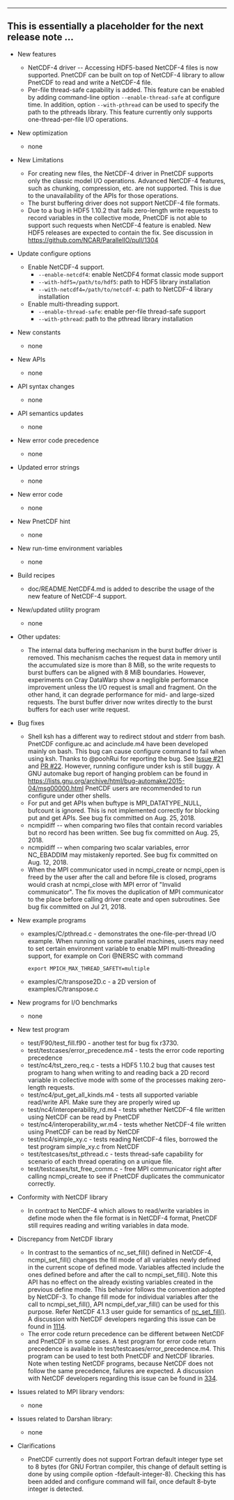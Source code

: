 ------------------------------------------------------------------------------
This is essentially a placeholder for the next release note ...
------------------------------------------------------------------------------

* New features
  + NetCDF-4 driver -- Accessing HDF5-based NetCDF-4 files is now supported.
    PnetCDF can be built on top of NetCDF-4 library to allow PnetCDF to read
    and write a NetCDF-4 file.
  + Per-file thread-safe capability is added. This feature can be enabled by
    adding command-line option `--enable-thread-safe` at configure time. In
    addition, option `--with-pthread` can be used to specify the path to the
    pthreads library. This feature currently only supports one-thread-per-file
    I/O operations.

* New optimization
  + none

* New Limitations
  + For creating new files, the NetCDF-4 driver in PnetCDF supports only the
    classic model I/O operations. Advanced NetCDF-4 features, such as chunking,
    compression, etc. are not supported. This is due to the unavailability of
    the APIs for those operations.
  + The burst buffering driver does not support NetCDF-4 file formats.
  + Due to a bug in HDF5 1.10.2 that fails zero-length write requests to record
    variables in the collective mode, PnetCDF is not able to support such
    requests when NetCDF-4 feature is enabled. New HDF5 releases are expected
    to contain the fix. See discussion in https://github.com/NCAR/ParallelIO/pull/1304

* Update configure options
  + Enable NetCDF-4 support.
    - `--enable-netcdf4`: enable NetCDF4 format classic mode support
    - `--with-hdf5=/path/to/hdf5`: path to HDF5 library installation
    - `--with-netcdf4=/path/to/netcdf-4`: path to NetCDF-4 library installation
  + Enable multi-threading support.
    - `--enable-thread-safe`: enable per-file thread-safe support
    - `--with-pthread`: path to the pthread library installation

* New constants
  + none

* New APIs
  + none

* API syntax changes
  + none

* API semantics updates
  + none

* New error code precedence
  + none

* Updated error strings
  + none

* New error code
  + none

* New PnetCDF hint
  + none

* New run-time environment variables
  + none

* Build recipes
  + doc/README.NetCDF4.md is added to describe the usage of the new feature of
    NetCDF-4 support.

* New/updated utility program
  + none

* Other updates:
  + The internal data buffering mechanism in the burst buffer driver is
    removed. This mechanism caches the request data in memory until the
    accumulated size is more than 8 MiB, so the write requests to burst buffers
    can be aligned with 8 MiB boundaries. However, experiments on Cray DataWarp
    show a negligible performance improvement unless the I/O request is small
    and fragment. On the other hand, it can degrade performance for mid- and
    large-sized requests. The burst buffer driver now writes directly to the
    burst buffers for each user write request.

* Bug fixes
  + Shell ksh has a different way to redirect stdout and stderr from bash.
    PnetCDF configure.ac and acinclude.m4 have been developed mainly on bash.
    This bug can cause configure command to fail when using ksh. Thanks to
    @poohRui for reporting the bug. See
    [Issue #21](https://github.com/Parallel-NetCDF/PnetCDF/issues/21) and
    [PR #22](https://github.com/Parallel-NetCDF/PnetCDF/pull/22).
    However, running configure under ksh is still buggy. A GNU automake bug
    report of hanging problem can be found in
    https://lists.gnu.org/archive/html/bug-automake/2015-04/msg00000.html
    PnetCDF users are recommended to run configure under other shells.
  + For put and get APIs when buftype is MPI_DATATYPE_NULL, bufcount is
    ignored. This is not implemented correctly for blocking put and get APIs.
    See bug fix committed on Aug. 25, 2018.
  + ncmpidiff -- when comparing two files that contain record variables but
    no record has been written. See bug fix committed on Aug. 25, 2018.
  + ncmpidiff -- when comparing two scalar variables, error NC_EBADDIM may
    mistakenly reported. See bug fix committed on Aug. 12, 2018.
  + When the MPI communicator used in ncmpi_create or ncmpi_open is freed by
    the user after the call and before file is closed, programs would crash at
    ncmpi_close with MPI error of "Invalid communicator". The fix moves the
    duplication of MPI communicator to the place before calling driver create
    and open subroutines. See bug fix committed on Jul 21, 2018.

* New example programs
  + examples/C/pthread.c - demonstrates the one-file-per-thread I/O example.
    When running on some parallel machines, users may need to set certain
    environment variable to enable MPI multi-threading support, for example on
    Cori @NERSC with command
    ```
    export MPICH_MAX_THREAD_SAFETY=multiple
    ```
  + examples/C/transpose2D.c - a 2D version of examples/C/transpose.c

* New programs for I/O benchmarks
  + none

* New test program
  + test/F90/test_fill.f90 - another test for bug fix r3730.
  + test/testcases/error_precedence.m4 - tests the error code reporting
    precedence
  + test/nc4/tst_zero_req.c - tests a HDF5 1.10.2 bug that causes test program
    to hang when writing to and reading back a 2D record variable in collective
    mode with some of the processes making zero-length requests.
  + test/nc4/put_get_all_kinds.m4 - tests all supported variable read/write
    API. Make sure they are properly wired up
  + test/nc4/interoperability_rd.m4 - tests whether NetCDF-4 file written using
    NetCDF can be read by PnetCDF
  + test/nc4/interoperability_wr.m4 - tests whether NetCDF-4 file written using
    PnetCDF can be read by NetCDF
  + test/nc4/simple_xy.c - tests reading NetCDF-4 files, borrowed the test
    program simple_xy.c from NetCDF
  + test/testcases/tst_pthread.c - tests thread-safe capability for scenario of
    each thread operating on a unique file.
  + test/testcases/tst_free_comm.c - free MPI communicator right after calling
    ncmpi_create to see if PnetCDF duplicates the communicator correctly.

* Conformity with NetCDF library
  + In contract to NetCDF-4 which allows to read/write variables in define mode
    when the file format is in NetCDF-4 format, PnetCDF still requires reading
    and writing variables in data mode.

* Discrepancy from NetCDF library
  + In contrast to the semantics of nc_set_fill() defined in NetCDF-4,
    ncmpi_set_fill() changes the fill mode of all variables newly defined in
    the current scope of defined mode. Variables affected include the ones
    defined before and after the call to ncmpi_set_fill(). Note this API has no
    effect on the already existing variables created in the previous define
    mode. This behavior follows the convention adopted by NetCDF-3. To change
    fill mode for individual variables after the call to ncmpi_set_fill(), API
    ncmpi_def_var_fill() can be used for this purpose. Refer NetCDF 4.1.3 user
    guide for semantics of
    [nc_set_fill()](https://www.unidata.ucar.edu/software/netcdf/documentation/historic/netcdf-c/nc_005fset_005ffill.html).
    A discussion with NetCDF developers regarding this issue can be found in
    [1114](https://github.com/Unidata/netcdf-c/pull/1114).
  + The error code return precedence can be different between NetCDF and
    PnetCDF in some cases. A test program for error code return precedence is
    available in test/testcases/error_precedence.m4. This program can be used
    to test both PnetCDF and NetCDF libraries. Note when testing NetCDF
    programs, because NetCDF does not follow the same precedence, failures are
    expected. A discussion with NetCDF developers regarding this issue can be
    found in [334](https://github.com/Unidata/netcdf-c/issues/334).

* Issues related to MPI library vendors:
  + none

* Issues related to Darshan library:
  + none

* Clarifications
  + PnetCDF currently does not support Fortran default integer type set to 8
    bytes (for GNU Fortran compiler, this change of default setting is done by
    using compile option -fdefault-integer-8). Checking this has been added
    and configure command will fail, once default 8-byte integer is detected.

